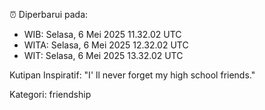 ⏰ Diperbarui pada:
- WIB: Selasa, 6 Mei 2025 11.32.02 UTC
- WITA: Selasa, 6 Mei 2025 12.32.02 UTC
- WIT: Selasa, 6 Mei 2025 13.32.02 UTC

Kutipan Inspiratif:
"I' ll never forget my high school friends."


Kategori: friendship

